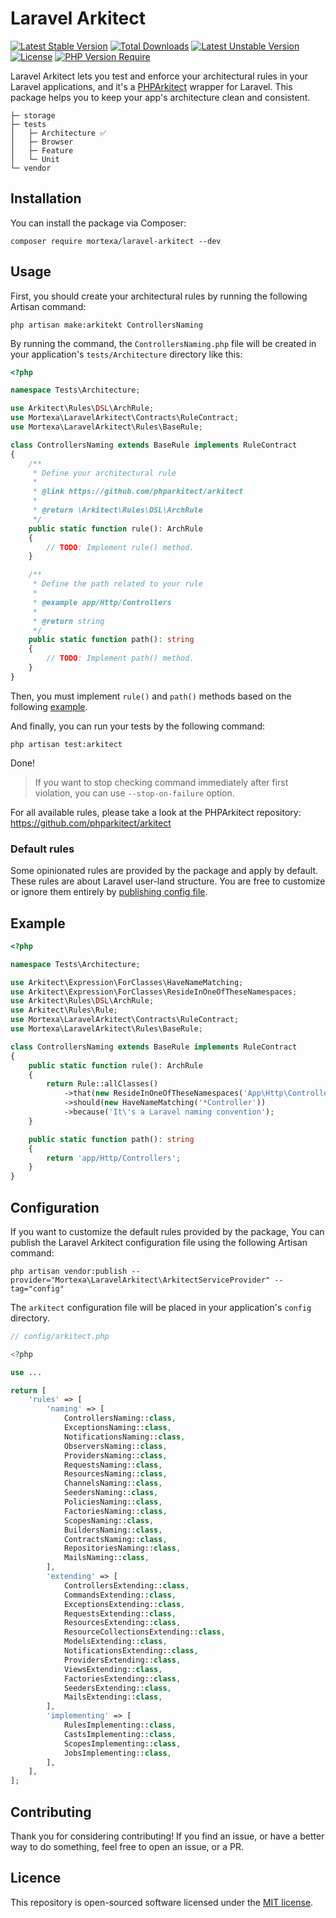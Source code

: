 # Laravel Arkitect

[![Latest Stable Version](http://poser.pugx.org/mortexa/laravel-arkitect/v)](https://packagist.org/packages/mortexa/laravel-arkitect) [![Total Downloads](http://poser.pugx.org/mortexa/laravel-arkitect/downloads)](https://packagist.org/packages/mortexa/laravel-arkitect) [![Latest Unstable Version](http://poser.pugx.org/mortexa/laravel-arkitect/v/unstable)](https://packagist.org/packages/mortexa/laravel-arkitect) [![License](http://poser.pugx.org/mortexa/laravel-arkitect/license)](https://packagist.org/packages/mortexa/laravel-arkitect) [![PHP Version Require](http://poser.pugx.org/mortexa/laravel-arkitect/require/php)](https://packagist.org/packages/mortexa/laravel-arkitect)

Laravel Arkitect lets you test and enforce your architectural rules in your Laravel applications, and it's
a [PHPArkitect](https://github.com/phparkitect/arkitect) wrapper for Laravel. This package helps you to keep your app's
architecture clean and consistent.

```
├─ storage
├─ tests
│   ├─ Architecture ✅
│   ├─ Browser
│   ├─ Feature
│   └─ Unit
└─ vendor
```

## Installation

You can install the package via Composer:

```
composer require mortexa/laravel-arkitect --dev
```

## Usage

First, you should create your architectural rules by running the following Artisan command:

`php artisan make:arkitekt ControllersNaming`

By running the command, the `ControllersNaming.php` file will be created in your application's `tests/Architecture` directory like this:

```php
<?php

namespace Tests\Architecture;

use Arkitect\Rules\DSL\ArchRule;
use Mortexa\LaravelArkitect\Contracts\RuleContract;
use Mortexa\LaravelArkitect\Rules\BaseRule;

class ControllersNaming extends BaseRule implements RuleContract
{
    /**
     * Define your architectural rule
     *
     * @link https://github.com/phparkitect/arkitect
     *
     * @return \Arkitect\Rules\DSL\ArchRule
     */
    public static function rule(): ArchRule
    {
        // TODO: Implement rule() method.
    }

    /**
     * Define the path related to your rule
     *
     * @example app/Http/Controllers
     *
     * @return string
     */
    public static function path(): string
    {
        // TODO: Implement path() method.
    }
}
```
Then, you must implement `rule()` and `path()` methods based on the following [example](#example).

And finally, you can run your tests by the following command:

`php artisan test:arkitect`

Done!

> If you want to stop checking command immediately after first violation, you can use `--stop-on-failure` option.

For all available rules, please take a look at the PHPArkitect repository: https://github.com/phparkitect/arkitect

### Default rules

Some opinionated rules are provided by the package and apply by default. These rules are about Laravel user-land structure. You are free to customize or ignore them entirely by [publishing config file](#configuration).

## Example

```php
<?php

namespace Tests\Architecture;

use Arkitect\Expression\ForClasses\HaveNameMatching;
use Arkitect\Expression\ForClasses\ResideInOneOfTheseNamespaces;
use Arkitect\Rules\DSL\ArchRule;
use Arkitect\Rules\Rule;
use Mortexa\LaravelArkitect\Contracts\RuleContract;
use Mortexa\LaravelArkitect\Rules\BaseRule;

class ControllersNaming extends BaseRule implements RuleContract
{
    public static function rule(): ArchRule
    {
        return Rule::allClasses()
            ->that(new ResideInOneOfTheseNamespaces('App\Http\Controllers'))
            ->should(new HaveNameMatching('*Controller'))
            ->because('It\'s a Laravel naming convention');
    }

    public static function path(): string
    {
        return 'app/Http/Controllers';
    }
}
```

## Configuration

If you want to customize the default rules provided by the package, You can publish the Laravel Arkitect configuration file using the following Artisan command:

`php artisan vendor:publish --provider="Mortexa\LaravelArkitect\ArkitectServiceProvider" --tag="config"`

The `arkitect` configuration file will be placed in your application's `config` directory.

```php
// config/arkitect.php

<?php

use ...

return [
    'rules' => [
        'naming' => [
            ControllersNaming::class,
            ExceptionsNaming::class,
            NotificationsNaming::class,
            ObserversNaming::class,
            ProvidersNaming::class,
            RequestsNaming::class,
            ResourcesNaming::class,
            ChannelsNaming::class,
            SeedersNaming::class,
            PoliciesNaming::class,
            FactoriesNaming::class,
            ScopesNaming::class,
            BuildersNaming::class,
            ContractsNaming::class,
            RepositoriesNaming::class,
            MailsNaming::class,
        ],
        'extending' => [
            ControllersExtending::class,
            CommandsExtending::class,
            ExceptionsExtending::class,
            RequestsExtending::class,
            ResourcesExtending::class,
            ResourceCollectionsExtending::class,
            ModelsExtending::class,
            NotificationsExtending::class,
            ProvidersExtending::class,
            ViewsExtending::class,
            FactoriesExtending::class,
            SeedersExtending::class,
            MailsExtending::class,
        ],
        'implementing' => [
            RulesImplementing::class,
            CastsImplementing::class,
            ScopesImplementing::class,
            JobsImplementing::class,
        ],
    ],
];
```

## Contributing

Thank you for considering contributing! If you find an issue, or have a better way to do something, feel free to open an
issue, or a PR.

## Licence

This repository is open-sourced software licensed under the [MIT license](https://opensource.org/licenses/MIT).
